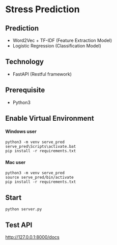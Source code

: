 # Stress Prediction

## Prediction

- Word2Vec + TF-IDF (Feature Extraction Model)
- Logistic Regression (Classification Model)

## Technology

- FastAPI (Restful framework)

## Prerequisite

- Python3

## Enable Virtual Environment

#### Windows user

```
python3 -m venv serve_pred
serve_pred\Scripts\activate.bat
pip install -r requirements.txt
```

#### Mac user

```
python3 -m venv serve_pred
source serve_pred/bin/activate
pip install -r requirements.txt
```

## Start

```
python server.py
```

## Test API

http://127.0.0.1:8000/docs

